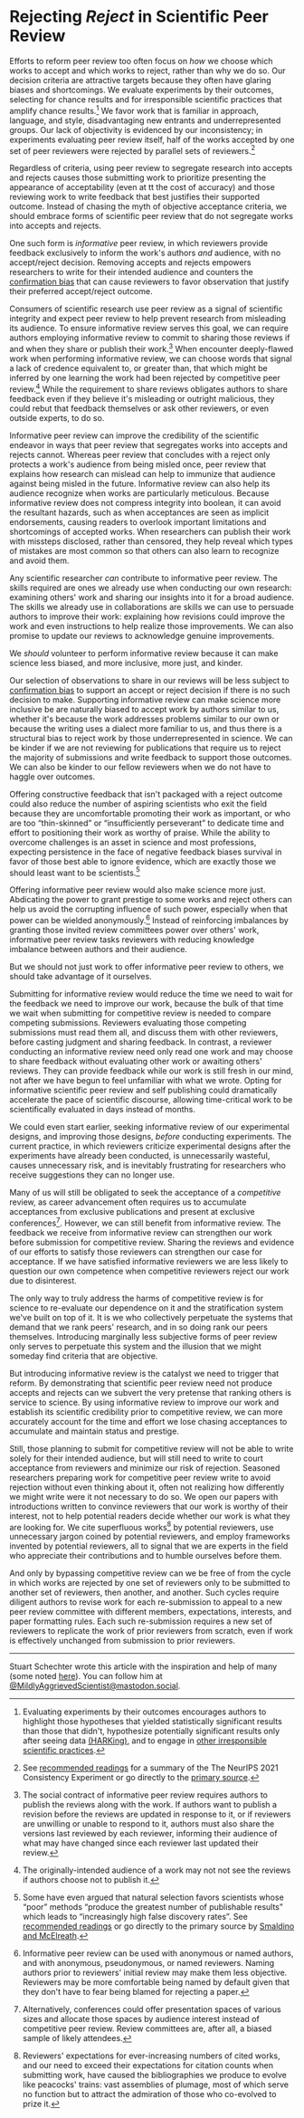 # Rejecting *Reject* in Scientific Peer Review

Efforts to reform peer review too often focus on *how* we choose which works to accept and which works to reject, rather than why we do so. Our decision criteria are attractive targets because they often have glaring biases and shortcomings. We evaluate experiments by their outcomes, selecting for chance results and for irresponsible scientific practices that amplify chance results.[^evaluating-experiments-by-their-outcomes] We favor work that is familiar in approach, language, and style, disadvantaging new entrants and underrepresented groups. Our lack of objectivity is evidenced by our inconsistency; in experiments evaluating peer review itself, half of the works accepted by one set of peer reviewers were rejected by parallel sets of reviewers.[^consistency]

Regardless of criteria, using peer review to segregate research into accepts and rejects causes those submitting work to prioritize presenting the appearance of acceptability (even at tt the cost of accuracy) and those reviewing work to write feedback that best justifies their supported outcome.  Instead of chasing the myth of objective acceptance criteria, we should embrace forms of scientific peer review that do not segregate works into accepts and rejects.

One such form is *informative* peer review, in which reviewers provide feedback exclusively to inform the work's authors *and* audience, with no accept/reject decision. Removing accepts and rejects empowers researchers to write for their intended audience and counters the [confirmation bias](https://en.wikipedia.org/wiki/Confirmation_bias) that can cause reviewers to favor observation that justify their preferred accept/reject outcome.

Consumers of scientific research use peer review as a signal of scientific integrity and expect peer review to help prevent research from misleading its audience. To ensure informative review serves this goal, we can require authors employing informative review to commit to sharing those reviews if and when they share or publish their work.[^social-contract] When encounter deeply-flawed work when performing informative review, we can choose words that signal a lack of credence equivalent to, or greater than, that which might be inferred by one learning the work had been rejected by competitive peer review.[^rejects-invisible-if-unpublished] While the requirement to share reviews obligates authors to share feedback even if they believe it's misleading or outright malicious, they could rebut that feedback themselves or ask other reviewers, or even outside experts, to do so.

Informative peer review can improve the credibility of the scientific endeavor in ways that peer review that segregates works into accepts and rejects cannot. Whereas peer review that concludes with a reject only protects a work's audience from being misled once, peer review that explains how research can mislead can help to immunize that audience against being misled in the future. Informative review can also help its audience recognize when works are particularly meticulous. Because informative review does not compress integrity into boolean, it can avoid the resultant hazards, such as when acceptances are seen as implicit endorsements, causing readers to overlook important limitations and shortcomings of accepted works. When researchers can publish their work with missteps disclosed, rather than censored, they help reveal which types of mistakes are most common so that others can also learn to recognize and avoid them.

<!-- #### We should promote the adoption informative peer review -->

Any scientific researcher *can* contribute to informative peer review. The skills required are ones we already use when conducting our own research: examining others' work and sharing our insights into it for a broad audience. The skills we already use in collaborations are skills we can use to persuade authors to improve their work: explaining how revisions could improve the work and even instructions to help realize those improvements. We can also promise to update our reviews to acknowledge genuine improvements.

<!-- When we perform informative peer review, we are serving to help a work's audience understand the work better and to help the work's authors improve it. Serving people is more fulfilling than serving the -->
We *should* volunteer to perform informative review because it can make science less biased, and more inclusive, more just, and kinder.

Our selection of observations to share in our reviews will be less subject to [confirmation bias](https://en.wikipedia.org/wiki/Confirmation_bias) to support an accept or reject decision if there is no such decision to make. Supporting informative review can make science more inclusive be are naturally biased to accept work by authors similar to us, whether it's because the work addresses problems similar to our own or because the writing uses a dialect more familiar to us, and thus there is a structural bias to reject work by those underrepresented in science. We can be kinder if we are not reviewing for publications that require us to reject the majority of submissions and write feedback to support those outcomes. We can also be kinder to our fellow reviewers when we do not have to haggle over outcomes. 

Offering constructive feedback that isn't packaged with a reject outcome could also reduce the number of aspiring scientists who exit the field because they are uncomfortable promoting their work as important, or who are too “thin-skinned” or “insufficiently perseverant” to dedicate time and effort to positioning their work as worthy of praise. While the ability to overcome challenges is an asset in science and most professions, expecting persistence in the face of negative feedback biases survival in favor of those best able to ignore evidence, which are exactly those we should least want to be scientists.[^selection-of-scientists]
<!-- We should make science more welcoming of those who see zero sum games as antithetical to an endeavor meant to increase *everyone's* knowledge. -->

Offering informative peer review would also make science more just. Abdicating the power to grant prestige to some works and reject others can help us avoid the corrupting influence of such power, especially when that power can be wielded anonymously.[^anonymity] Instead of reinforcing imbalances by granting those invited review committees power over others' work, informative peer review tasks reviewers with reducing knowledge imbalance between authors and their audience.

But we should not just work to offer informative peer review to others, we should take advantage of it ourselves.

<!--
    In the short-run, informative peer review prior to competitive peer review makes a work more competitive.
    In the long-run, informative peer review allows us to separate the cooperative goals of furthering science from the competitive goals of status and stratification. Separate the industry of science from the act of science.
    (Informative peer review provides public goods: helping authors improve their work and helping others understand it.
    Competitive peer review supports the stratification system that supports the industry of science, but doesn't serve science itself.)
 -->

Submitting for informative review would reduce the time we need to wait for the feedback we need to improve our work, because the bulk of that time we wait when submitting for competitive review is needed to compare competing submissions. Reviewers evaluating those competing submissions must read them all, and discuss them with other reviewers, before casting judgment and sharing feedback. In contrast, a reviewer conducting an informative review need only read one work and may choose to share feedback without evaluating other work or awaiting others' reviews. They can provide feedback while our work is still fresh in our mind, not after we have begun to feel unfamiliar with what we wrote. Opting for informative scientific peer review and self publishing could dramatically accelerate the pace of scientific discourse, allowing time-critical work to be scientifically evaluated in days instead of months.

We could even start earlier, seeking informative review of our experimental designs, and improving those designs, *before* conducting experiments.  The current practice, in which reviewers criticize experimental designs after the experiments have already been conducted, is unnecessarily wasteful, causes unnecessary risk, and is inevitably frustrating for researchers who receive suggestions they can no longer use.

Many of us will still be obligated to seek the acceptance of a *competitive* review, as career advancement often requires us to accumulate acceptances from exclusive publications and present at exclusive conferences[^reviewers-are-biased-sample]. However, we can still benefit from informative review. The feedback we receive from informative review can strengthen our work before submission for competitive review. Sharing the reviews and evidence of our efforts to satisfy those reviewers can strengthen our case for acceptance. If we have satisfied informative reviewers we are less likely to question our own competence when competitive reviewers reject our work due to disinterest.

The only way to truly address the harms of competitive review is for science to re-evaluate our dependence on it and the stratification system we've built on top of it. It is we who collectively perpetuate the systems that demand that we rank peers' research, and in so doing rank our peers themselves. Introducing marginally less subjective forms of peer review only serves to perpetuate this system and the illusion that we might someday find criteria that are objective.

<!-- Counting acceptances may save us all some time in evaluating which papers are worth reading and which candidates are worth interviewing, but the tax this system imposes on our time costs much more time than it saves. -->

But introducing informative review is the catalyst we need to trigger that reform. By demonstrating that scientific peer review need not produce accepts and rejects can we subvert the very pretense that ranking others is service to science. By using informative review to improve our work and establish its scientific credibility prior to competitive review, we can more accurately account for the time and effort we lose chasing acceptances to accumulate and maintain status and prestige. 


Still, those planning to submit for competitive review will not be able to write solely for their intended audience, but will still need to write to court acceptance from reviewers and minimize our risk of rejection. Seasoned researchers preparing work for competitive peer review write to avoid rejection without even thinking about it, often not realizing how differently we might write were it not necessary to do so. We open our papers with introductions written to convince reviewers that our work is worthy of their interest, not to help potential readers decide whether our work is what they are looking for. We cite superfluous works[^citation-counts] by potential reviewers, use unnecessary jargon coined by potential reviewers, and employ frameworks invented by potential reviewers, all to signal that we are experts in the field who appreciate their contributions and to humble ourselves before them.

And only by bypassing competitive review can we be free of from the cycle in which works are rejected by one set of reviewers only to be submitted to another set of reviewers, then another, and another. Such cycles require diligent authors to revise work for each re-submission to appeal to a new peer review committee with different members, expectations, interests, and paper formatting rules. Each such re-submission requires a new set of reviewers to replicate the work of prior reviewers from scratch, even if work is effectively unchanged from submission to prior reviewers.




---

Stuart Schechter wrote this article with the inspiration and help of many (some noted [here](./Acknowledgements.md)). You can follow him at [@MildlyAggrievedScientist@mastodon.social](https://mastodon.social/@MildlyAggrievedScientist).


[^evaluating-experiments-by-their-outcomes]: Evaluating experiments by their outcomes encourages authors to highlight those hypotheses that yielded statistically significant results than those that didn't, hypothesize potentially significant results only after seeing data [(HARKing)](./Recommended-Readings.md#harking-hypothesizing-after-the-results-are-known), and to engage in [other irresponsible scientific practices](./Recommended-Readings.md#rein-in-the-four-horsemen-of-irreproducibility).
<!-- ALREADY in ^selection-of-scientists That poor scientific practices increase one's chance of publication has been said to cause the [natural selection of bad science](https://royalsocietypublishing.org/doi/10.1098/rsos.160384) and, by implication, the natural selection of bad scientists. -->
<!-- to elide details reviewers might find uninteresting (even if needed to replicate the experiment), to inflate their contributions, to dedicate more space and attention to -->
<!-- <p>Authors may be tempted to aggrandize their research to look more important. In some fields (including [mine](./Notes.md#speculation)), researchers are even pressured by reviewers to go beyond factual reporting of results to speculate about their research's impact and importance.</p> -->

[^consistency]: See [recommended readings](./Recommended-Readings.md#the-neurips-2021-consistency-experiment) for a summary of the The NeurIPS 2021 Consistency Experiment or go directly to the [primary source](https://blog.neurips.cc/2021/12/08/the-neurips-2021-consistency-experiment/).

[^subjective-integrity]: To understand why integrity is inherently subjective, consider an experiment that attempts to prove a hypothesis by rejecting a null hypothesis. The experiment does not consider or attempt to test a third hypothesis that would also lead the null hypothesis to be rejected. If a reviewer considers that third hypothesis sufficiently implausible, the third hypothesis does not impact the integrity of the experiment. If a reviewer considers the third hypothesis sufficiently plausible, they might conclude that the experiment should have been designed to disprove it as well.

[^open-peer-review]: Informative peer review is similar to [open peer review](https://en.wikipedia.org/wiki/Open_peer_review) in that reviews are published. Open peer review often a form of competitive peer review and may only make requirements of publishing reviews for accepted papers.

[^social-contract]: The social contract of informative peer review requires authors to publish the reviews along with the work. If authors want to publish a revision before the reviews are updated in response to it, or if reviewers are unwilling or unable to respond to it, authors must also share the versions last reviewed by each reviewer, informing their audience of what may have changed since each reviewer last updated their review.

[^rejects-invisible-if-unpublished]: The originally-intended audience of a work may not not see the reviews if authors choose not to publish it.

[^anonymity]: Informative peer review can be used with anonymous or named authors, and with anonymous, pseudonymous, or named reviewers. Naming authors prior to reviewers' initial review may make them less objective. Reviewers may be more comfortable being named by default given that they don't have to fear being blamed for rejecting a paper.

[^citation-counts]: Reviewers' expectations for ever-increasing numbers of cited works, and our need to exceed their expectations for citation counts when submitting work, have caused the bibliographies we produce to evolve like peacocks' trains: vast assemblies of plumage, most of which serve no function but to attract the admiration of those who co-evolved to prize it.

[^selection-of-scientists]: Some have even argued that natural selection favors scientists whose “poor” methods “produce the greatest number of publishable results” which leads to “increasingly high false discovery rates”. See [recommended readings](./Recommended-Readings.md/#the-natural-selection-of-bad-science) or go directly to the primary source by [Smaldino and McElreath](https://royalsocietypublishing.org/doi/10.1098/rsos.160384).


[^reviewers-are-biased-sample]: Alternatively, conferences could offer presentation spaces of various sizes and allocate those spaces by audience interest instead of competitive peer review. Review committees are, after all, a biased sample of likely attendees.
